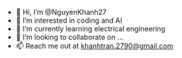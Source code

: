 - 👋 Hi, I’m @NguyenKhanh27
- 👀 I’m interested in coding and AI
- 🌱 I’m currently learning electrical engineering
- 💞️ I’m looking to collaborate on ...
- 📫 Reach me out at khanhtran.2790@gmail.com


<!---
NguyenKhanh27/NguyenKhanh27 is a ✨ special ✨ repository because its `README.md` (this file) appears on your GitHub profile.
You can click the Preview link to take a look at your changes.
--->
